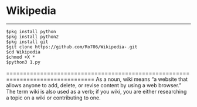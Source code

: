 # Wikipedia
------------------------------------------------------------------------
```
$pkg install python
$pkg install python2
$pkg install git
$git clone https://github.com/Ro706/Wikipedia-.git
$cd Wikipedia 
$chmod +X *
$python3 1.py
```
================================================================================
As a noun, wiki means “a website that allows anyone to add, delete,
or revise content by using a web browser.” The term wiki is also used
as a verb; if you wiki, you are either researching a topic on a wiki or
contributing to one.
